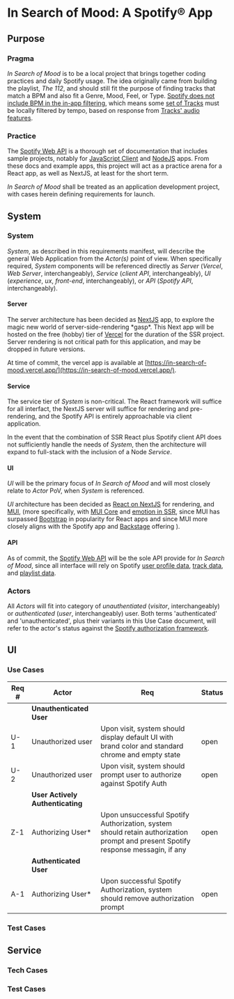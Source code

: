 # In Search of Mood: A Spotify® App

## Purpose

### Pragma
_In Search of Mood_ is to be a local project that brings together coding practices and daily Spotify usage. The idea originally came from building the playlist, _The 112_, and should still fit the purpose of finding tracks that match a BPM and also fit a Genre, Mood, Feel, or Type. [Spotify does not include BPM in the in-app filtering](https://community.spotify.com/t5/Desktop-Windows/Filter-songs-within-a-playlist-by-bpm/td-p/4714703), which means some [set of Tracks](https://developer.spotify.com/documentation/web-api/reference/#/operations/get-several-tracks) must be locally filtered by tempo, based on response from [Tracks' audio features](https://developer.spotify.com/documentation/web-api/reference/#/operations/get-several-audio-features).

### Practice
The [Spotify Web API](https://developer.spotify.com/documentation/web-api/reference/#/) is a thorough set of documentation that includes sample projects, notably for [JavaScript Client](https://developer.spotify.com/documentation/web-api/libraries/#javascript-client-side) and [NodeJS](https://developer.spotify.com/documentation/web-api/libraries/#nodejs) apps. From these docs and example apps, this project will act as a practice arena for a React app, as well as NextJS, at least for the short term.

_In Search of Mood_ shall be treated as an application development project, with cases herein defining requirements for launch. 

## System
### System
_System_, as described in this requirements manifest, will describe the general Web Application from the _Actor(s)_ point of view. When specifically required, _System_ components will be referenced directly as _Server_ (_Vercel_, _Web Server_, interchangeably), _Service_ (_client API_, interchangeably), _UI_ (_experience_, _ux_, _front-end_, interchangeably), or _API_ (_Spotify API_, interchangeably).

#### Server
The server architecture has been decided as [NextJS](https://nextjs.org/docs) app, to explore the magic new world of server-side-rendering \*gasp\*. This Next app will be hosted on the free (hobby) tier of [Vercel](https://vercel.com/guides/deploying-nextjs-with-vercel) for the duration of the SSR project. Server rendering is not critical path for this application, and may be dropped in future versions.

At time of commit, the vercel app is available at [https://in-search-of-mood.vercel.app/](https://in-search-of-mood.vercel.app/).

#### Service
The service tier of _System_ is non-critical. The React framework will suffice for all interfact, the NextJS server will suffice for rendering and pre-rendering, and the Spotify API is entirely approachable via client application. 

In the event that the combination of SSR React plus Spotify client API does not sufficiently handle the needs of _System_, then the architecture will expand to full-stack with the inclusion of a Node _Service_. 

#### UI 
_UI_ will be the primary focus of _In Search of Mood_ and will most closely relate to _Actor_ PoV, when _System_ is referenced.

_UI_ architecture has been decided as [React on NextJS](https://beta.nextjs.org/docs/rendering/fundamentals) for rendering, and [MUI](https://mui.com/), \(more specifically, with [MUI Core](https://mui.com/core) and [emotion in SSR](https://emotion.sh/docs/ssr#api), since MUI has surpassed [Bootstrap](https://getbootstrap.com) in popularity for React apps and since MUI more closely aligns with the Spotify app and [Backstage](https://backstage.io/) offering \).
#### API
As of commit, the [Spotify Web API](https://developer.spotify.com/documentation/web-api/reference/#/) will be the sole API provide for _In Search of Mood_, since all interface will rely on Spotify [user profile data](https://developer.spotify.com/documentation/web-api/reference/#/operations/get-current-users-profile), [track data](https://developer.spotify.com/documentation/web-api/reference/#/operations/get-track), and [playlist data](https://developer.spotify.com/documentation/web-api/reference/#/operations/get-playlist).

### Actors
All _Actors_ will fit into category of _unauthentiated_ (_visitor_, interchangeably) or _authenticated_ (_user_, interchangeably) user. Both terms 'authenticated' and 'unauthenticated', plus their variants in this Use Case document, will refer to the actor's status against the [Spotify authorization framework](https://developer.spotify.com/documentation/general/guides/authorization/).

## UI
<!-- | # | s | s | a | -->
### Use Cases

| Req # | Actor | Req | Status |
--- | --- | --- | ---|
|  | **Unauthenticated User** | | |
| U-1 | Unauthorized user | Upon visit, system should display default UI with brand color and standard chrome and empty state | open |
| U-2 | Unauthorized user | Upon visit, system should prompt user to authorize against Spotify Auth | open |
| | **User Actively Authenticating** | | |
| Z-1 | Authorizing User* | Upon unsuccessful Spotify Authorization, system should retain authorization prompt and present Spotify response messagin, if any  | open |
| | **Authenticated User** | | |
| A-1 | Authorizing User* | Upon successful Spotify Authorization, system should remove authorization prompt | open |
### Test Cases

## Service

### Tech Cases

### Test Cases